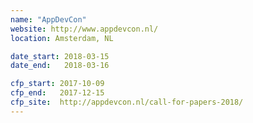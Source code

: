 ```yaml
---
name: "AppDevCon"
website: http://www.appdevcon.nl/
location: Amsterdam, NL

date_start: 2018-03-15
date_end:   2018-03-16

cfp_start: 2017-10-09
cfp_end:   2017-12-15
cfp_site:  http://appdevcon.nl/call-for-papers-2018/
---
```

